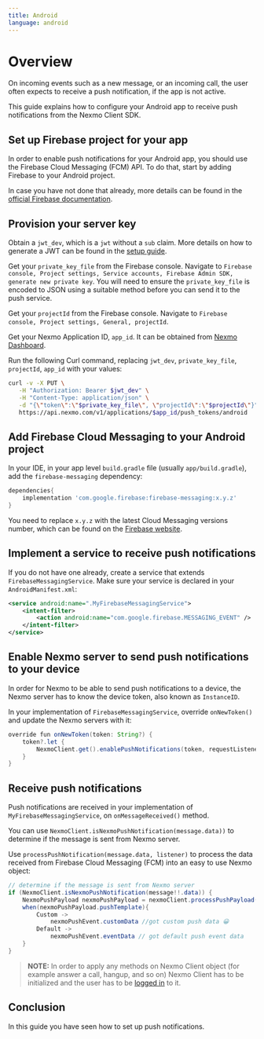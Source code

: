 ```yaml
---
title: Android
language: android
---
```


# Overview

On incoming events such as a new message, or an incoming call, the user often expects to receive a push notification, if the app is not active.

This guide explains how to configure your Android app to receive push notifications from the Nexmo Client SDK.

## Set up Firebase project for your app

In order to enable push notifications for your Android app, you should use the Firebase Cloud Messaging (FCM) API. To do that, start by adding Firebase to your Android project.

In case you have not done that already, more details can be found in the [official Firebase documentation](https://firebase.google.com/docs/android/setup).

## Provision your server key

Obtain a `jwt_dev`, which is a `jwt` without a `sub` claim. More details on how to generate a JWT can be found in the [setup guide](/tutorials/client-sdk-generate-test-credentials#generate-a-user-jwt).

Get your `private_key_file` from the Firebase console. Navigate to `Firebase console, Project settings, Service accounts, Firebase Admin SDK, generate new private key`. You will need to ensure the `private_key_file` is encoded to JSON using a suitable method before you can send it to the push service.

Get your `projectId` from the Firebase console. Navigate to `Firebase console, Project settings, General, projectId`.

Get your Nexmo Application ID, `app_id`. It can be obtained from [Nexmo Dashboard](https://dashboard.nexmo.com/voice/your-applications).

Run the following Curl command, replacing `jwt_dev`, `private_key_file`, `projectId`, `app_id` with your values:

```sh
curl -v -X PUT \
   -H "Authorization: Bearer $jwt_dev" \
   -H "Content-Type: application/json" \
   -d "{\"token\":\"$private_key_file\", \"projectId\":\"$projectId\"}" \
   https://api.nexmo.com/v1/applications/$app_id/push_tokens/android  
```

## Add Firebase Cloud Messaging to your Android project

In your IDE, in your app level `build.gradle` file (usually `app/build.gradle`), add the `firebase-messaging` dependency:

```groovy
dependencies{
    implementation 'com.google.firebase:firebase-messaging:x.y.z'
}
```

You need to replace `x.y.z` with the latest Cloud Messaging versions number, which can be found on the [Firebase website](https://firebase.google.com/support/release-notes/android).

## Implement a service to receive push notifications

If you do not have one already, create a service that extends `FirebaseMessagingService`. Make sure your service is declared in your `AndroidManifest.xml`:

```xml
<service android:name=".MyFirebaseMessagingService">
    <intent-filter>
        <action android:name="com.google.firebase.MESSAGING_EVENT" />
    </intent-filter>
</service>
```

## Enable Nexmo server to send push notifications to your device

In order for Nexmo to be able to send push notifications to a device, the Nexmo server has to know the device token, also known as `InstanceID`.

In your implementation of `FirebaseMessagingService`,  override `onNewToken()` and update the Nexmo servers with it:

```java
override fun onNewToken(token: String?) {
    token?.let {
        NexmoClient.get().enablePushNotifications(token, requestListener)
    }
}
```

## Receive push notifications

Push notifications are received in your implementation of `MyFirebaseMessagingService`, on `onMessageReceived()` method.

You can use `NexmoClient.isNexmoPushNotification(message.data))` to determine if the message is sent from Nexmo server.

Use `processPushNotification(message.data, listener)` to process the data received from Firebase Cloud Messaging (FCM) into an easy to use Nexmo object:

```java
// determine if the message is sent from Nexmo server
if (NexmoClient.isNexmoPushNotification(message!!.data)) {  
    NexmoPushPayload nexmoPushPayload = nexmoClient.processPushPayload(message!!.data, pushListener)
    when(nexmoPushPayload.pushTemplate){
        Custom ->
            nexmoPushEvent.customData //got custom push data 😀
        Default ->
            nexmoPushEvent.eventData // got default push event data
    }
}
```

> **NOTE:** In order to apply any methods on Nexmo Client object (for example answer a call, hangup, and so on) Nexmo Client has to be initialized and the user has to be [logged in](/client-sdk/getting-started/add-sdk-to-your-app/android) to it.

## Conclusion

In this guide you have seen how to set up push notifications.
